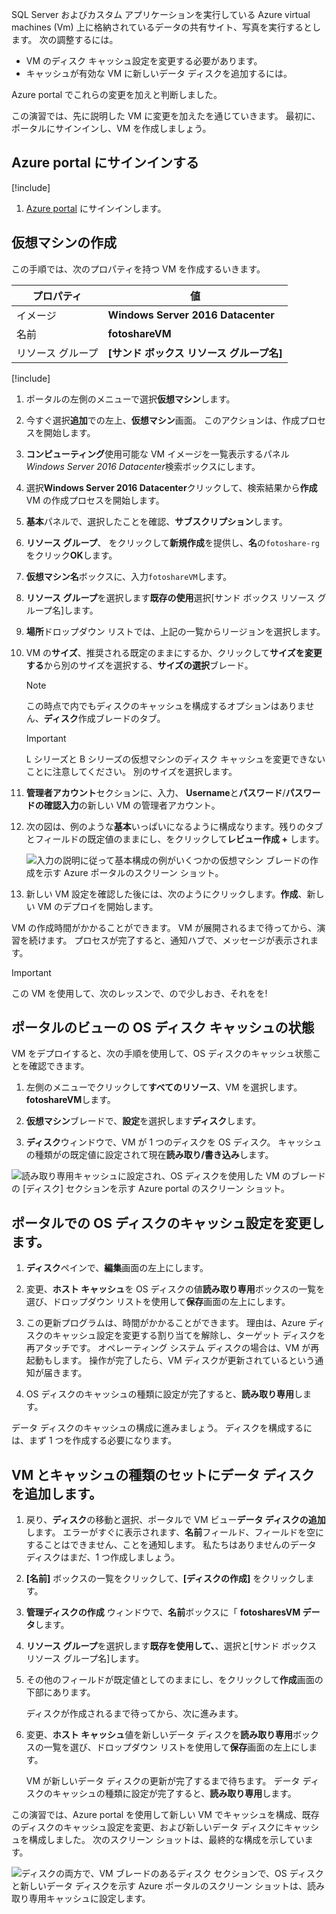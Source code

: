SQL Server およびカスタム アプリケーションを実行している Azure virtual machines (Vm) 上に格納されているデータの共有サイト、写真を実行するとします。 次の調整するには。

- VM のディスク キャッシュ設定を変更する必要があります。
- キャッシュが有効な VM に新しいデータ ディスクを追加するには。

Azure portal でこれらの変更を加えと判断しました。

この演習では、先に説明した VM に変更を加えたを通じていきます。 最初に、ポータルにサインインし、VM を作成しましょう。

## <a name="sign-in-to-the-azure-portal"></a>Azure portal にサインインする

[!include[](../../../includes/azure-sandbox-activate.md)]

1. [Azure portal](https://portal.azure.com/?azure-portal=true) にサインインします。

## <a name="create-a-virtual-machine"></a>仮想マシンの作成

この手順では、次のプロパティを持つ VM を作成するいきます。

|プロパティ  |値  |
|---------|---------|
|イメージ     |   **Windows Server 2016 Datacenter**      |
|名前     |   **fotoshareVM**     |
|リソース グループ     |   **<rgn>[サンド ボックス リソース グループ名]</rgn>**      |

[!include[](../../../includes/azure-sandbox-regions-first-mention-note.md)]

1. ポータルの左側のメニューで選択**仮想マシン**します。

1. 今すぐ選択**追加**での左上、**仮想マシン**画面。 このアクションは、作成プロセスを開始します。

1. **コンピューティング**使用可能な VM イメージを一覧表示するパネル*Windows Server 2016 Datacenter*検索ボックスにします。

1. 選択**Windows Server 2016 Datacenter**クリックして、検索結果から**作成**VM の作成プロセスを開始します。

1. **基本**パネルで、選択したことを確認、**サブスクリプション**します。

1. **リソース グループ**、 をクリックして**新規作成**を提供し、**名**の`fotoshare-rg` をクリック**OK**します。

1. **仮想マシン名**ボックスに、入力`fotoshareVM`します。

1. **リソース グループ**を選択します**既存の使用**選択<rgn>[サンド ボックス リソース グループ名]</rgn>します。

1. **場所**ドロップダウン リストでは、上記の一覧からリージョンを選択します。

1. VM の**サイズ**、推奨される既定のままにするか、クリックして**サイズを変更する**から別のサイズを選択する、**サイズの選択**ブレード。

    > [!NOTE]
    > この時点で内でもディスクのキャッシュを構成するオプションはありません、**ディスク**作成ブレードのタブ。

    > [!IMPORTANT]
    > L シリーズと B シリーズの仮想マシンのディスク キャッシュを変更できないことに注意してください。 別のサイズを選択します。

1. **管理者アカウント**セクションに、入力、 **Username**と**パスワード**/**パスワードの確認入力**の新しい VM の管理者アカウント。

1. 次の図は、例のような**基本**いっぱいになるように構成なります。残りのタブとフィールドの既定値のままにし、をクリックして**レビュー作成 +** します。

    ![入力の説明に従って基本構成の例がいくつかの仮想マシン ブレードの作成を示す Azure ポータルのスクリーン ショット。](../media/4-basics-vm.png)

1. 新しい VM 設定を確認した後には、次のようにクリックします。**作成**、新しい VM のデプロイを開始します。

VM の作成時間がかかることができます。 VM が展開されるまで待ってから、演習を続けます。 プロセスが完了すると、通知ハブで、メッセージが表示されます。

> [!IMPORTANT]
> この VM を使用して、次のレッスンで、ので少しおき、それをを!

## <a name="view-os-disk-cache-status-in-the-portal"></a>ポータルのビューの OS ディスク キャッシュの状態

VM をデプロイすると、次の手順を使用して、OS ディスクのキャッシュ状態ことを確認できます。

1. 左側のメニューでクリックして**すべてのリソース**、VM を選択します。 **fotoshareVM**します。

1. **仮想マシン**ブレードで、**設定**を選択します**ディスク**します。

1. **ディスク**ウィンドウで、VM が 1 つのディスクを OS ディスク。 キャッシュの種類がの既定値に設定されて現在**読み取り/書き込み**します。

![読み取り専用キャッシュに設定され、OS ディスクを使用した VM のブレードの [ディスク] セクションを示す Azure portal のスクリーン ショット。](../media/4-os-disk-rw.PNG)

## <a name="change-the-cache-settings-of-the-os-disk-in-the-portal"></a>ポータルでの OS ディスクのキャッシュ設定を変更します。

1. **ディスク**ペインで、**編集**画面の左上にします。

1. 変更、**ホスト キャッシュ**を OS ディスクの値**読み取り専用**ボックスの一覧を選び、ドロップダウン リストを使用して**保存**画面の左上にします。

1. この更新プログラムは、時間がかかることができます。 理由は、Azure ディスクのキャッシュ設定を変更する割り当てを解除し、ターゲット ディスクを再アタッチです。 オペレーティング システム ディスクの場合は、VM が再起動もします。 操作が完了したら、VM ディスクが更新されているという通知が届きます。

1. OS ディスクのキャッシュの種類に設定が完了すると、**読み取り専用**します。

データ ディスクのキャッシュの構成に進みましょう。 ディスクを構成するには、まず 1 つを作成する必要になります。

## <a name="add-a-data-disk-to-the-vm-and-set-caching-type"></a>VM とキャッシュの種類のセットにデータ ディスクを追加します。

1. 戻り、**ディスク**の移動と選択、ポータルで VM ビュー**データ ディスクの追加**します。 エラーがすぐに表示されます、**名前**フィールド、フィールドを空にすることはできません、ことを通知します。 私たちはありませんのデータ ディスクはまだ、1 つ作成しましょう。

1. **[名前]** ボックスの一覧をクリックして、**[ディスクの作成]** をクリックします。

1. **管理ディスクの作成** ウィンドウで、**名前**ボックスに「 **fotosharesVM データ**します。

1. **リソース グループ**を選択します**既存を使用して、**、選択と<rgn>[サンド ボックス リソース グループ名]</rgn>します。

1. その他のフィールドが既定値としてのままにし、をクリックして**作成**画面の下部にあります。

    ディスクが作成されるまで待ってから、次に進みます。

1. 変更、**ホスト キャッシュ**値を新しいデータ ディスクを**読み取り専用**ボックスの一覧を選び、ドロップダウン リストを使用して**保存**画面の左上にします。

    VM が新しいデータ ディスクの更新が完了するまで待ちます。 データ ディスクのキャッシュの種類に設定が完了すると、**読み取り専用**します。

この演習では、Azure portal を使用して新しい VM でキャッシュを構成、既存のディスクのキャッシュ設定を変更、および新しいデータ ディスクにキャッシュを構成しました。 次のスクリーン ショットは、最終的な構成を示しています。

![ディスクの両方で、VM ブレードのあるディスク セクションで、OS ディスクと新しいデータ ディスクを示す Azure ポータルのスクリーン ショットは、読み取り専用キャッシュに設定します。](../media/disks-final-config-portal.PNG)

